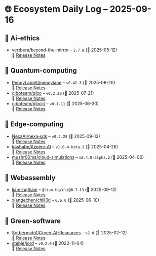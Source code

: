 # 🌐 Ecosystem Daily Log – 2025-09-16

## 🔹 Ai-ethics
- [vertbera/beyond-the-mirror](https://github.com/vertbera/beyond-the-mirror/releases/tag/2.7.8) – `2.7.8` (📅 2025-05-12)  
  🔗 [Release Notes](https://github.com/vertbera/beyond-the-mirror/releases/tag/2.7.8)

## 🔹 Quantum-computing
- [PennyLaneAI/pennylane](https://github.com/PennyLaneAI/pennylane/releases/tag/v0.42.3) – `v0.42.3` (📅 2025-08-20)  
  🔗 [Release Notes](https://github.com/PennyLaneAI/pennylane/releases/tag/v0.42.3)
- [qiboteam/qibo](https://github.com/qiboteam/qibo/releases/tag/v0.2.20) – `v0.2.20` (📅 2025-07-21)  
  🔗 [Release Notes](https://github.com/qiboteam/qibo/releases/tag/v0.2.20)
- [qiboteam/qibojit](https://github.com/qiboteam/qibojit/releases/tag/v0.1.11) – `v0.1.11` (📅 2025-06-20)  
  🔗 [Release Notes](https://github.com/qiboteam/qibojit/releases/tag/v0.1.11)

## 🔹 Edge-computing
- [NexaAI/nexa-sdk](https://github.com/NexaAI/nexa-sdk/releases/tag/v0.2.28) – `v0.2.28` (📅 2025-09-12)  
  🔗 [Release Notes](https://github.com/NexaAI/nexa-sdk/releases/tag/v0.2.28)
- [kashabe/Azeerc-AI](https://github.com/kashabe/Azeerc-AI/releases/tag/v1.0.4-beta.2) – `v1.0.4-beta.2` (📅 2025-04-26)  
  🔗 [Release Notes](https://github.com/kashabe/Azeerc-AI/releases/tag/v1.0.4-beta.2)
- [mushr00ma/cloud-simulations](https://github.com/mushr00ma/cloud-simulations/releases/tag/v2.4.0-alpha.2) – `v2.4.0-alpha.2` (📅 2025-04-06)  
  🔗 [Release Notes](https://github.com/mushr00ma/cloud-simulations/releases/tag/v2.4.0-alpha.2)

## 🔹 Webassembly
- [liam-hq/liam](https://github.com/liam-hq/liam/releases/tag/%40liam-hq/cli%400.7.13) – `@liam-hq/cli@0.7.13` (📅 2025-09-12)  
  🔗 [Release Notes](https://github.com/liam-hq/liam/releases/tag/%40liam-hq/cli%400.7.13)
- [xiangechen/chili3d](https://github.com/xiangechen/chili3d/releases/tag/0.6.0) – `0.6.0` (📅 2025-06-10)  
  🔗 [Release Notes](https://github.com/xiangechen/chili3d/releases/tag/0.6.0)

## 🔹 Green-software
- [Sgtbermido1/Green-AI-Resources](https://github.com/Sgtbermido1/Green-AI-Resources/releases/tag/v2.0) – `v2.0` (📅 2025-02-12)  
  🔗 [Release Notes](https://github.com/Sgtbermido1/Green-AI-Resources/releases/tag/v2.0)
- [stebje/jord](https://github.com/stebje/jord/releases/tag/v0.2.0) – `v0.2.0` (📅 2022-11-04)  
  🔗 [Release Notes](https://github.com/stebje/jord/releases/tag/v0.2.0)